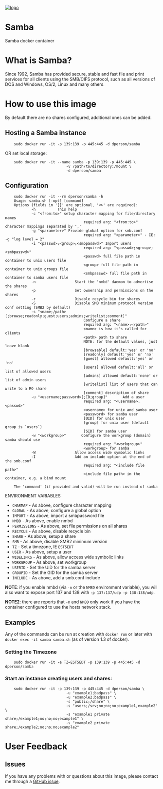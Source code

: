 [![logo](https://raw.githubusercontent.com/dperson/samba/master/logo.jpg)](https://www.samba.org)

# Samba

Samba docker container

# What is Samba?

Since 1992, Samba has provided secure, stable and fast file and print services
for all clients using the SMB/CIFS protocol, such as all versions of DOS and
Windows, OS/2, Linux and many others.

# How to use this image

By default there are no shares configured, additional ones can be added.

## Hosting a Samba instance

		sudo docker run -it -p 139:139 -p 445:445 -d dperson/samba

OR set local storage:

		sudo docker run -it --name samba -p 139:139 -p 445:445 \
								-v /path/to/directory:/mount \
								-d dperson/samba

## Configuration

		sudo docker run -it --rm dperson/samba -h
		Usage: samba.sh [-opt] [command]
		Options (fields in '[]' are optional, '<>' are required):
				-h          This help
				-c "<from:to>" setup character mapping for file/directory names
										required arg: "<from:to>" character mappings separated by ','
				-g "<parameter>" Provide global option for smb.conf
										required arg: "<parameter>" - IE: -g "log level = 2"
				-i "<passwd>;<group>;<smbpasswd>" Import users
										required arg: "<passwd>;<group>;<smbpasswd>"
										<passwd> full file path in container to unix users file
										<group> full file path in container to unix groups file
										<smbpasswd> full file path in container to samba users file
				-n					Start the 'nmbd' daemon to advertise the shares
				-p					Set ownership and permissions on the shares
				-r					Disable recycle bin for shares
				-S					Disable SMB minimum protocol version conf setting (SMB2 by default)
				-s "<name;/path>[;browse;readonly;guest;users;admins;writelist;comment]"
										Configure a share
										required arg: "<name>;</path>"
										<name> is how it's called for clients
										<path> path to share
										NOTE: for the default values, just leave blank
										[browsable] default:'yes' or 'no'
										[readonly] default:'yes' or 'no'
										[guest] allowed default:'yes' or 'no'
										[users] allowed default:'all' or list of allowed users
										[admins] allowed default:'none' or list of admin users
										[writelist] list of users that can write to a RO share
										[comment] description of share
				-u "<username;password>[;ID;group]"       Add a user
										required arg: "<username>;<passwd>"
										<username> for unix and samba user
										<password> for samba user
										[UID] for unix user
										[group] for unix user (default group is `users`)
										[SID] for samba user
				-w "<workgroup>"       Configure the workgroup (domain) samba should use
										required arg: "<workgroup>"
										<workgroup> for samba
				-W					Allow access wide symbolic links
				-I					Add an include option at the end of the smb.conf
										required arg: "<include file path>"
										<include file path> in the container, e.g. a bind mount

		The 'command' (if provided and valid) will be run instead of samba

ENVIRONMENT VARIABLES

 * `CHARMAP` - As above, configure character mapping
 * `GLOBAL` - As above, configure a global option
 * `IMPORT` - As above, import a smbpassword file
 * `NMBD` - As above, enable nmbd
 * `PERMISSIONS` - As above, set file permissions on all shares
 * `RECYCLE` - As above, disable recycle bin
 * `SHARE` - As above, setup a share
 * `SMB` - As above, disable SMB2 minimum version
 * `TZ` - Set a timezone, IE `EST5EDT`
 * `USER` - As above, setup a user
 * `WIDELINKS` - As above, allow access wide symbolic links
 * `WORKGROUP` - As above, set workgroup
 * `USERID` - Set the UID for the samba server
 * `GROUPID` - Set the GID for the samba server
 * `INCLUDE` - As above, add a smb.conf include

**NOTE**: if you enable nmbd (via `-n` or the `NMBD` environment variable), you
will also want to expose port 137 and 138 with `-p 137:137/udp -p 138:138/udp`.

**NOTE2**: there are reports that `-n` and `NMBD` only work if you have the
container configured to use the hosts network stack.

## Examples

Any of the commands can be run at creation with `docker run` or later with
`docker exec -it samba samba.sh` (as of version 1.3 of docker).

### Setting the Timezone

		sudo docker run -it -e TZ=EST5EDT -p 139:139 -p 445:445 -d dperson/samba

### Start an instance creating users and shares:

		sudo docker run -it -p 139:139 -p 445:445 -d dperson/samba \
								-u "example1;badpass" \
								-u "example2;badpass" \
								-s "public;/share" \
								-s "users;/srv;no;no;no;example1,example2" \
								-s "example1 private share;/example1;no;no;no;example1" \
								-s "example2 private share;/example2;no;no;no;example2"

# User Feedback

## Issues

If you have any problems with or questions about this image, please contact me
through a [GitHub issue](https://github.com/dperson/samba/issues).